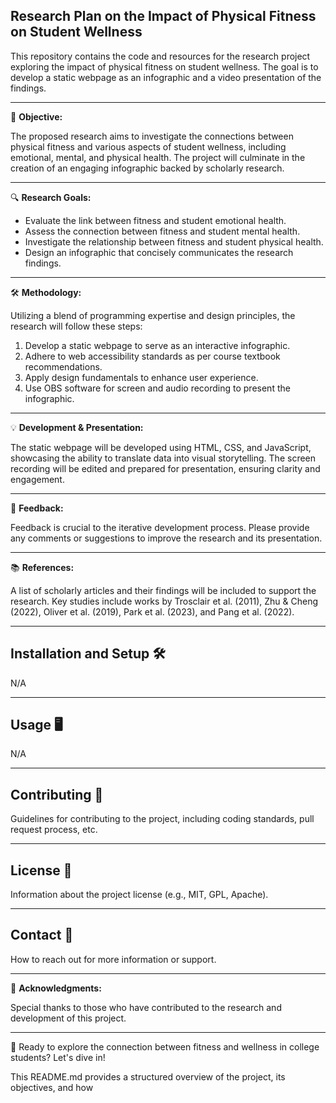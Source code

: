 ## Research Plan on the Impact of Physical Fitness on Student Wellness

This repository contains the code and resources for the research project exploring the impact of physical fitness on student wellness. The goal is to develop a static webpage as an infographic and a video presentation of the findings.

---

📄 **Objective:**

The proposed research aims to investigate the connections between physical fitness and various aspects of student wellness, including emotional, mental, and physical health. The project will culminate in the creation of an engaging infographic backed by scholarly research.

---

🔍 **Research Goals:**

- Evaluate the link between fitness and student emotional health.
- Assess the connection between fitness and student mental health.
- Investigate the relationship between fitness and student physical health.
- Design an infographic that concisely communicates the research findings.

---

🛠️ **Methodology:**

Utilizing a blend of programming expertise and design principles, the research will follow these steps:

1. Develop a static webpage to serve as an interactive infographic.
2. Adhere to web accessibility standards as per course textbook recommendations.
3. Apply design fundamentals to enhance user experience.
4. Use OBS software for screen and audio recording to present the infographic.

---

💡 **Development & Presentation:**

The static webpage will be developed using HTML, CSS, and JavaScript, showcasing the ability to translate data into visual storytelling. The screen recording will be edited and prepared for presentation, ensuring clarity and engagement.

---

🔄 **Feedback:**

Feedback is crucial to the iterative development process. Please provide any comments or suggestions to improve the research and its presentation.

---

📚 **References:**

A list of scholarly articles and their findings will be included to support the research. Key studies include works by Trosclair et al. (2011), Zhu & Cheng (2022), Oliver et al. (2019), Park et al. (2023), and Pang et al. (2022).

---

## Installation and Setup 🛠️

N/A

---

## Usage 🖥️

N/A

---

## Contributing 🤝

Guidelines for contributing to the project, including coding standards, pull request process, etc.

---

## License 📜

Information about the project license (e.g., MIT, GPL, Apache).

---

## Contact 📧

How to reach out for more information or support.

---

🌟 **Acknowledgments:**

Special thanks to those who have contributed to the research and development of this project.

---

🚀 Ready to explore the connection between fitness and wellness in college students? Let's dive in!

This README.md provides a structured overview of the project, its objectives, and how 

